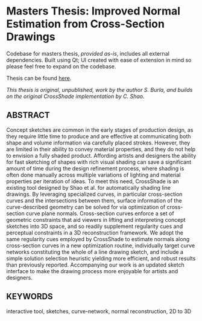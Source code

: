 # Masters Thesis: Improved Normal Estimation from Cross-Section Drawings

Codebase for masters thesis, *provided as-is*, includes all external dependencies. Built using Qt; UI created with ease of extension in mind so please feel free to expand on the codebase.

Thesis can be found [here](https://dx.doi.org/10.14288/1.0395345).

*This thesis is original, unpublished, work by the author S. Burla, and builds on the original CrossShade implementation by C. Shao.*

## ABSTRACT
Concept sketches are common in the early stages of production design, as they require little time to produce and are effective at communicating both shape and volume information via carefully placed strokes. However, they are limited in their ability to convey material properties, and they do not help to envision a fully shaded product. Affording artists and designers the ability for fast sketching of shapes with rich visual shading can save a significant amount of time during the design refinement process, where shading is often done manually across multiple variations of lighting and material properties per iteration of ideas. To meet this need, CrossShade is an existing tool designed by Shao et al. for automatically shading line drawings. By leveraging specialized curves, in particular cross-section curves and the intersections between them, surface information of the curve-described geometry can be solved for via optimization of cross-section curve plane normals. Cross-section curves enforce a set of geometric constraints that aid viewers in lifting and interpreting concept sketches into 3D space, and so readily supplement regularity cues and perceptual constraints in a 3D reconstruction framework. We adopt the same regularity cues employed by CrossShade to estimate normals along cross-section curves in a new optimization routine, individually target curve networks constituting the whole of a line drawing sketch, and include a simple solution selection heuristic yielding more efficient, and robust results than previously reported. Accompanying our work is an updated sketch interface to make the drawing process more enjoyable for artists and designers. 

## KEYWORDS
interactive tool, sketches, curve-network, normal reconstruction, 2D to 3D
